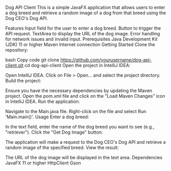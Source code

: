 Dog API Client
This is a simple JavaFX application that allows users to enter a dog breed and retrieve a random image of a dog from that breed using the Dog CEO's Dog API.

Features
Input field for the user to enter a dog breed.
Button to trigger the API request.
TextArea to display the URL of the dog image.
Error handling for network issues and invalid input.
Prerequisites
Java Development Kit (JDK) 11 or higher
Maven
Internet connection
Getting Started
Clone the repository:

bash
Copy code
git clone https://github.com/yourusername/dog-api-client.git
cd dog-api-client
Open the project in IntelliJ IDEA:

Open IntelliJ IDEA.
Click on File > Open... and select the project directory.
Build the project:

Ensure you have the necessary dependencies by updating the Maven project.
Open the pom.xml file and click on the "Load Maven Changes" icon in IntelliJ IDEA.
Run the application:

Navigate to the Main.java file.
Right-click on the file and select Run 'Main.main()'.
Usage
Enter a dog breed:

In the text field, enter the name of the dog breed you want to see (e.g., "retriever").
Click the "Get Dog Image" button:

The application will make a request to the Dog CEO's Dog API and retrieve a random image of the specified breed.
View the result:

The URL of the dog image will be displayed in the text area.
Dependencies
JavaFX 11 or higher
HttpClient
Gson
